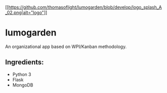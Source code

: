 [[https://github.com/thomasoflight/lumogarden/blob/develop/logo_splash_A_02.png|alt="logo"]]

lumogarden
============

An organizational app based on WPI/Kanban methodology. 

Ingredients: 
-----------

- Python 3
- Flask
- MongoDB

